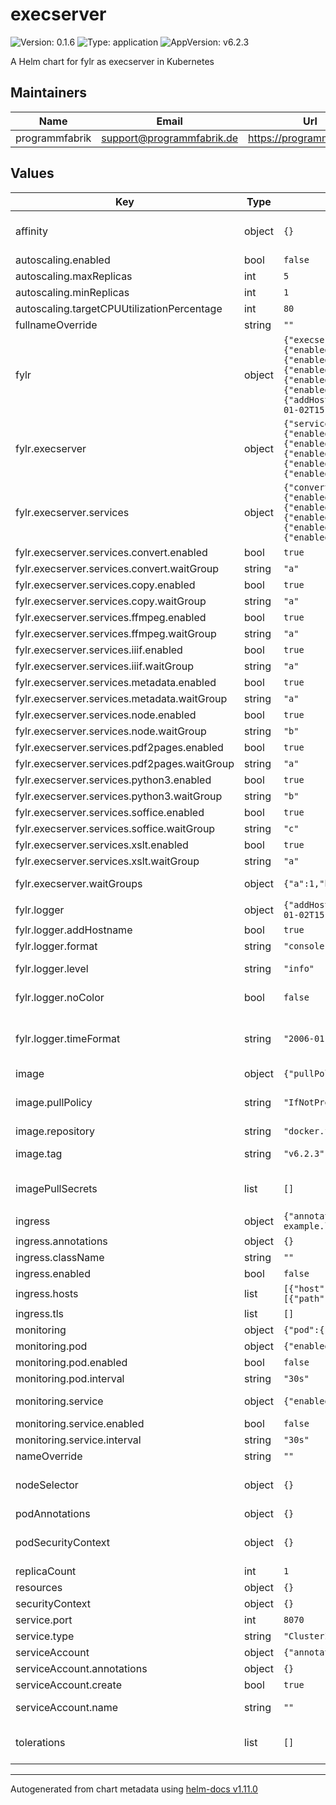 # execserver

![Version: 0.1.6](https://img.shields.io/badge/Version-0.1.6-informational?style=flat-square) ![Type: application](https://img.shields.io/badge/Type-application-informational?style=flat-square) ![AppVersion: v6.2.3](https://img.shields.io/badge/AppVersion-v6.2.3-informational?style=flat-square)

A Helm chart for fylr as execserver in Kubernetes

## Maintainers

| Name | Email | Url |
| ---- | ------ | --- |
| programmfabrik | <support@programmfabrik.de> | <https://programmfabrik.de> |

## Values

| Key | Type | Default | Description |
|-----|------|---------|-------------|
| affinity | object | `{}` | The affinity settings to use. See https://kubernetes.io/docs/concepts/configuration/assign-pod-node/#affinity-and-anti-affinity |
| autoscaling.enabled | bool | `false` | Whether to create an HorizontalPodAutoscaler resource |
| autoscaling.maxReplicas | int | `5` | The maximum number of replicas |
| autoscaling.minReplicas | int | `1` | The minimum number of replicas |
| autoscaling.targetCPUUtilizationPercentage | int | `80` | The target CPU utilization percentage |
| fullnameOverride | string | `""` |  |
| fylr | object | `{"execserver":{"services":{"convert":{"enabled":true,"waitGroup":"a"},"copy":{"enabled":true,"waitGroup":"a"},"ffmpeg":{"enabled":true,"waitGroup":"a"},"iiif":{"enabled":true,"waitGroup":"a"},"metadata":{"enabled":true,"waitGroup":"a"},"node":{"enabled":true,"waitGroup":"b"},"pdf2pages":{"enabled":true,"waitGroup":"a"},"python3":{"enabled":true,"waitGroup":"b"},"soffice":{"enabled":true,"waitGroup":"c"},"xslt":{"enabled":true,"waitGroup":"a"}},"waitGroups":{"a":1,"b":1,"c":1}},"logger":{"addHostname":true,"format":"console","level":"info","noColor":false,"timeFormat":"2006-01-02T15:04:05Z07:00"}}` | Application configuration |
| fylr.execserver | object | `{"services":{"convert":{"enabled":true,"waitGroup":"a"},"copy":{"enabled":true,"waitGroup":"a"},"ffmpeg":{"enabled":true,"waitGroup":"a"},"iiif":{"enabled":true,"waitGroup":"a"},"metadata":{"enabled":true,"waitGroup":"a"},"node":{"enabled":true,"waitGroup":"b"},"pdf2pages":{"enabled":true,"waitGroup":"a"},"python3":{"enabled":true,"waitGroup":"b"},"soffice":{"enabled":true,"waitGroup":"c"},"xslt":{"enabled":true,"waitGroup":"a"}},"waitGroups":{"a":1,"b":1,"c":1}}` | Settings related to the execserver |
| fylr.execserver.services | object | `{"convert":{"enabled":true,"waitGroup":"a"},"copy":{"enabled":true,"waitGroup":"a"},"ffmpeg":{"enabled":true,"waitGroup":"a"},"iiif":{"enabled":true,"waitGroup":"a"},"metadata":{"enabled":true,"waitGroup":"a"},"node":{"enabled":true,"waitGroup":"b"},"pdf2pages":{"enabled":true,"waitGroup":"a"},"python3":{"enabled":true,"waitGroup":"b"},"soffice":{"enabled":true,"waitGroup":"c"},"xslt":{"enabled":true,"waitGroup":"a"}}` | Specify a set of services that should be executed by the execserver |
| fylr.execserver.services.convert.enabled | bool | `true` | Enable or disable the convert service |
| fylr.execserver.services.convert.waitGroup | string | `"a"` | Specify the waitGroup the service should be executed in |
| fylr.execserver.services.copy.enabled | bool | `true` | Enable or disable the copy service |
| fylr.execserver.services.copy.waitGroup | string | `"a"` | Specify the waitGroup the service should be executed in |
| fylr.execserver.services.ffmpeg.enabled | bool | `true` | Enable or disable the ffmpeg service |
| fylr.execserver.services.ffmpeg.waitGroup | string | `"a"` | Specify the waitGroup the service should be executed in |
| fylr.execserver.services.iiif.enabled | bool | `true` | Enable or disable the iiif service |
| fylr.execserver.services.iiif.waitGroup | string | `"a"` | Specify the waitGroup the service should be executed in |
| fylr.execserver.services.metadata.enabled | bool | `true` | Enable or disable the metadata service |
| fylr.execserver.services.metadata.waitGroup | string | `"a"` | Specify the waitGroup the service should be executed in |
| fylr.execserver.services.node.enabled | bool | `true` | Enable or disable the node service |
| fylr.execserver.services.node.waitGroup | string | `"b"` | Specify the waitGroup the service should be executed in |
| fylr.execserver.services.pdf2pages.enabled | bool | `true` | Enable or disable the pdf2pages service |
| fylr.execserver.services.pdf2pages.waitGroup | string | `"a"` | Specify the waitGroup the service should be executed in |
| fylr.execserver.services.python3.enabled | bool | `true` | Enable or disable the python3 service |
| fylr.execserver.services.python3.waitGroup | string | `"b"` | Specify the waitGroup the service should be executed in |
| fylr.execserver.services.soffice.enabled | bool | `true` | Enable or disable the soffice service |
| fylr.execserver.services.soffice.waitGroup | string | `"c"` | Specify the waitGroup the service should be executed in |
| fylr.execserver.services.xslt.enabled | bool | `true` | Enable or disable the xslt service |
| fylr.execserver.services.xslt.waitGroup | string | `"a"` | Specify the waitGroup the service should be executed in |
| fylr.execserver.waitGroups | object | `{"a":1,"b":1,"c":1}` | Parallelism of the execserver define several groups with a different number of jobs running in parallel we expect a map[string]int |
| fylr.logger | object | `{"addHostname":true,"format":"console","level":"info","noColor":false,"timeFormat":"2006-01-02T15:04:05Z07:00"}` | Log settings |
| fylr.logger.addHostname | bool | `true` | add hostname to log output |
| fylr.logger.format | string | `"console"` | Set to "json" or "console". Default: "console" |
| fylr.logger.level | string | `"info"` | Set zerolog log level: trace, debug, info, warn, error, fatal, panic default to "info". |
| fylr.logger.noColor | bool | `false` | turn off color for zerolog's underlying ConsoleWriter format: "console" only. |
| fylr.logger.timeFormat | string | `"2006-01-02T15:04:05Z07:00"` | timeFormat is the Go representation to format the time in the log output. zerolog's time keeping resolution is always set to milliseconds by FYLR. Use "", "UNIXMS" or "UNIXMICRO" to output a unix timestamp (json format only). Defaults to "" |
| image | object | `{"pullPolicy":"IfNotPresent","repository":"docker.fylr.io/fylr/fylr","tag":"v6.2.3"}` | The image to use for the execserver |
| image.pullPolicy | string | `"IfNotPresent"` | The image pull policy. See https://kubernetes.io/docs/concepts/containers/images/#updating-images |
| image.repository | string | `"docker.fylr.io/fylr/fylr"` | The image repository |
| image.tag | string | `"v6.2.3"` | The image tag Overrides the image tag whose default value is the appVersion of the chart. |
| imagePullSecrets | list | `[]` | Pull secrets for the image. Useful for private registries. See https://kubernetes.io/docs/tasks/configure-pod-container/pull-image-private-registry/ |
| ingress | object | `{"annotations":{},"className":"","enabled":false,"hosts":[{"host":"chart-example.local","paths":[{"path":"/","pathType":"ImplementationSpecific"}]}],"tls":[]}` | Ingress configuration |
| ingress.annotations | object | `{}` | The annotations of the ingress |
| ingress.className | string | `""` | The class of the ingress |
| ingress.enabled | bool | `false` | Enable ingress |
| ingress.hosts | list | `[{"host":"chart-example.local","paths":[{"path":"/","pathType":"ImplementationSpecific"}]}]` | The list of hosts to expose |
| ingress.tls | list | `[]` | The list of TLS secrets |
| monitoring | object | `{"pod":{"enabled":false,"interval":"30s"},"service":{"enabled":false,"interval":"30s"}}` | Whether to configure monitoring for the application |
| monitoring.pod | object | `{"enabled":false,"interval":"30s"}` | Whether to create a PodMonitor resource for Prometheus Operator |
| monitoring.pod.enabled | bool | `false` | Enable pod monitor |
| monitoring.pod.interval | string | `"30s"` | The interval at which metrics should be scraped |
| monitoring.service | object | `{"enabled":false,"interval":"30s"}` | Whether to create a ServiceMonitor resource for Prometheus Operator |
| monitoring.service.enabled | bool | `false` | Enable service monitor |
| monitoring.service.interval | string | `"30s"` | The interval at which metrics should be scraped |
| nameOverride | string | `""` |  |
| nodeSelector | object | `{}` | The node selector settings to use. See https://kubernetes.io/docs/concepts/configuration/assign-pod-node/#nodeselector |
| podAnnotations | object | `{}` | Pod annotations to add to the deployment. |
| podSecurityContext | object | `{}` | Pod Security Context. See https://kubernetes.io/docs/tasks/configure-pod-container/security-context/ |
| replicaCount | int | `1` |  |
| resources | object | `{}` | The resources to allocate to the pod |
| securityContext | object | `{}` |  |
| service.port | int | `8070` | The port on which to expose the service |
| service.type | string | `"ClusterIP"` | The type of service to create |
| serviceAccount | object | `{"annotations":{},"create":true,"name":""}` | Service account to be used by the pod |
| serviceAccount.annotations | object | `{}` | Annotations to add to the service account |
| serviceAccount.create | bool | `true` | Specifies whether a service account should be created |
| serviceAccount.name | string | `""` | The name of the service account to use. If not set and create is true, a name is generated using the fullname template |
| tolerations | list | `[]` | The tolerations settings to use. See https://kubernetes.io/docs/concepts/configuration/taint-and-toleration/ |

----------------------------------------------
Autogenerated from chart metadata using [helm-docs v1.11.0](https://github.com/norwoodj/helm-docs/releases/v1.11.0)
